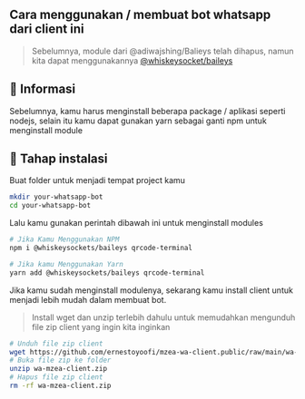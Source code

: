 ## Cara menggunakan / membuat bot whatsapp dari client ini

> Sebelumnya, module dari @adiwajshing/Balieys telah dihapus, namun kita dapat menggunakannya [@whiskeysocket/baileys](https://github.com/WhiskeySockets/Baileys)

## 📍 Informasi

Sebelumnya, kamu harus menginstall beberapa package / aplikasi seperti nodejs, selain itu kamu dapat gunakan yarn sebagai ganti npm untuk menginstall module

## 🍃 Tahap instalasi

Buat folder untuk menjadi tempat project kamu

```bash
mkdir your-whatsapp-bot
cd your-whatsapp-bot
```

Lalu kamu gunakan perintah dibawah ini untuk menginstall modules

```bash
# Jika Kamu Menggunakan NPM
npm i @whiskeysockets/baileys qrcode-terminal
```

```bash
# Jika kamu Menggunakan Yarn
yarn add @whiskeysockets/baileys qrcode-terminal
```

Jika kamu sudah menginstall modulenya, sekarang kamu install client untuk menjadi lebih mudah dalam membuat bot.

> Install wget dan unzip terlebih dahulu untuk memudahkan mengunduh file zip client yang ingin kita inginkan

```bash
# Unduh file zip client
wget https://github.com/ernestoyoofi/mzea-wa-client.public/raw/main/wa-mzea-client.zip
# Buka file zip ke folder
unzip wa-mzea-client.zip
# Hapus file zip client
rm -rf wa-mzea-client.zip
```

